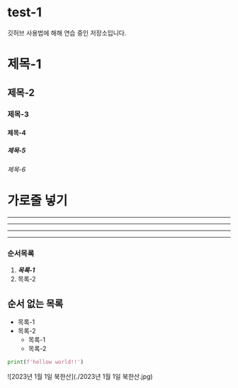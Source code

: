 # test-1

깃허브 사용법에 해해 연습 중인 저장소입니다.

# 제목-1
## 제목-2
### 제목-3
#### 제목-4
##### 제목-5
###### 제목-6

# 가로줄 넣기
---
- - -
*****
* * * 




### 순서목록
1. ___목록-1___
2. 목록-2

## 순서 없는 목록
- 목록-1
- 목록-2
  - 목록-1
  - 목록-2

```python
print(f'hellow world!!')
```

![2023년 1월 1일 북한산](./2023년 1월 1일 북한산.jpg)

